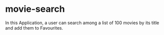 # movie-search
In this Application, a user can search among a list of 100 movies by its title and add them to Favourites.

